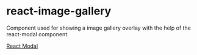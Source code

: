 # react-image-gallery

Component used for showing a image gallery overlay with the help of the react-modal component.

[React Modal](https://github.com/reactjs/react-modal)
